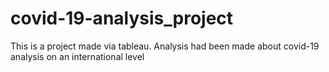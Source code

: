 # covid-19-analysis_project
This is a project made via tableau.
Analysis had been made about covid-19 analysis on an international level
